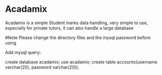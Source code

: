 # Acadamix
Acadamix is a simple Student marks data handling, very simple to use, especially for private tutors, it can also handle a large database

#Note
Please change the directory files and the mysql password before using

Add mysql query:

create database acadamix;
use acadamix;
create table accounts(username varchar(20), password varchar(20));
